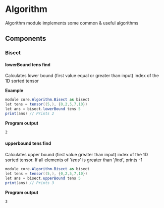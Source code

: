 # Algorithm

Algorithm module implements some common & useful algorithms

## Components
### Bisect
#### lowerBound tens find
Calculates lower bound (first value equal or greater than input) index of the 1D sorted tensor 

__Example__
```c#
module core.Algorithm.Bisect as bisect
let tens = tensor((5,), {0,2,5,7,10})
let ans = bisect.lowerBound tens 5
print(ans) // Prints 2
```
__Program output__
```Bash
2
```

#### upperbound tens find
Calculates upper bound (first value greater than input) index of the 1D sorted tensor.
If all elements of '_tens_' is greater than '_find_', prints -1

```c#
module core.Algorithm.Bisect as bisect
let tens = tensor((5,), {0,2,5,7,10})
let ans = bisect.upperBound tens 5
print(ans) // Prints 3
```
__Program output__
```Bash
3
```
